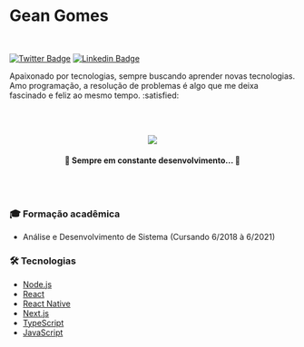 <h1>Gean Gomes</h1>
<br />

[![Twitter Badge](https://img.shields.io/badge/-Twitter-1ca0f1?style=flat-square&labelColor=1ca0f1&logo=twitter&logoColor=white&link=https://twitter.com/neagzinho)](https://twitter.com/neagzinho) [![Linkedin Badge](https://img.shields.io/badge/-LinkedIn-blue?style=flat-square&logo=Linkedin&logoColor=white&link=https://www.linkedin.com/in/gean-sg-7a6041193/)](https://www.linkedin.com/in/gean-sg-7a6041193/) 

<p>Apaixonado por tecnologias, sempre buscando aprender novas tecnologias. Amo programação, a resolução de problemas é algo que me deixa fascinado e feliz ao mesmo tempo. :satisfied:</p>
<br />
<br />


<p align="center">
<img src="https://img.shields.io/badge/Programador-Gean%20Gomes-%2300baf2?style=for-the-badge&logo=ghostery"/>
</p>

<h4 align="center"> 
	🚧 Sempre em constante desenvolvimento...  🚧
</h4>
<br />
<br />


### :mortar_board: Formação acadêmica

- Análise e Desenvolvimento de Sistema (Cursando 6/2018 à 6/2021)

### 🛠 Tecnologias

- [Node.js](https://nodejs.org/en/)
- [React](https://pt-br.reactjs.org/)
- [React Native](https://reactnative.dev/)
- [Next.js](https://nextjs.org/)
- [TypeScript](https://www.typescriptlang.org/)
- [JavaScript](https://www.javascript.com/)
 

